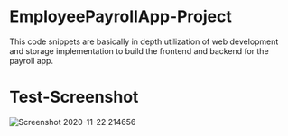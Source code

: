# EmployeePayrollApp-Project
This code snippets are basically in depth utilization of web development and storage implementation to build the frontend and backend for the payroll app.
# Test-Screenshot
![Screenshot 2020-11-22 214656](https://user-images.githubusercontent.com/71806052/99909078-5bec4380-2d0c-11eb-88c5-a2666e8369ea.png)
